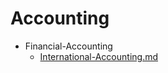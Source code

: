 
# Accounting

- Financial-Accounting
  - [International-Accounting.md](./International-Accounting.md)
